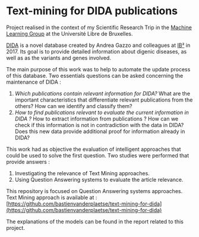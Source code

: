 # Text-mining for DIDA publications
Project realised in the context of my Scientific Research Trip in the [Machine Learning Group](http://mlg.ulb.ac.be/) at the Université Libre de Bruxelles.

[DIDA](http://dida.ibsquare.be/) is a novel database created by Andrea Gazzo and colleagues at [IB²](http://ibsquare.be/) in 2017. Its goal is to provide detailed information about digenic diseases, as well as as the variants and genes involved.

The main purpose of this work was to help to automate the update process of this database. Two essentials questions can be asked concerning the maintenance of DIDA :
1. *Which publications contain relevant information for DIDA?*
What are the important characteristics that differentiate relevant publications from the others? How can we identify and classify them?
2. *How to find publications relevant to evaluate the current information in DIDA ?*
How to extract information from publications ? How can we check if this information is not in contradiction with the data in DIDA? Does this new data provide additional proof for information already in DIDA?

This work had as objective the evaluation of intelligent approaches that could be used to solve the first question. Two studies were performed that provide answers :
1.  Investigating the relevance of Text Mining approaches.
2.  Using Question Answering systems to  evaluate the article relevance.

This repository is focused on Question Answering systems approaches.
Text Mining approach is available at : [https://github.com/bastienvanderplaetse/text-mining-for-dida](https://github.com/bastienvanderplaetse/text-mining-for-dida)

The explanations of the models can be found in the report related to this project.
